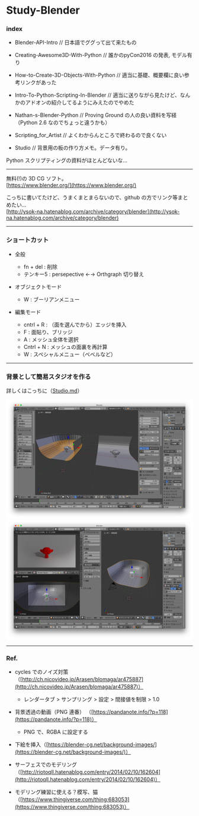 # Study-Blender  



### index  

- Blender-API-Intro // 日本語でググって出て来たもの  

- Creating-Awesome3D-With-Python // 誰かのpyCon2016 の発表, モデル有り  

- How-to-Create-3D-Objects-With-Python // 適当に基礎、概要欄に良い参考リンクがあった  

- Intro-To-Python-Scripting-In-Blender // 適当に送りながら見たけど、なんかのアドオンの紹介してるようにみえたのでやめた  

- Nathan-s-Blender-Python // Proving Ground の人の良い資料を写経（Python 2.6 なのでちょっと違うかも）  

- Scripting_for_Artist // よくわからんところで終わるので良くない  

- Studio // 背景用の板の作り方メモ。データ有り。  



Python スクリプティングの資料がほとんどないな...


---  

無料(!)の 3D CG ソフト。  
[https://www.blender.org/](https://www.blender.org/)  


こっちに書いてたけど、うまくまとまらないので、github の方でリンク等まとめたい...  
[http://ysok-na.hatenablog.com/archive/category/blender](http://ysok-na.hatenablog.com/archive/category/blender)  


---  

### ショートカット  

- 全般  
  - fn + del : 削除  
  - テンキー5 : persepective ←→ Orthgraph 切り替え

- オブジェクトモード  
  - W : ブーリアンメニュー  

- 編集モード
  - cntrl + R : （面を選んでから）エッジを挿入  
  - F : 面貼り、ブリッジ  
  - A : メッシュ全体を選択  
  - Cntrl + N : メッシュの面裏を再計算   
  - W : スペシャルメニュー（ベベルなど）  


---  

### 背景として簡易スタジオを作る  

詳しくはこっちに（[Studio.md](https://github.com/naysok/Study-Blender/blob/master/Studio/Studio.md)）  

![photo](Studio/photo/Studio-02.png)  
![photo](Studio/photo/Studio-01.png)  

---  

### Ref.  

- cycles でのノイズ対策（[http://ch.nicovideo.jp/Arasen/blomaga/ar475887](http://ch.nicovideo.jp/Arasen/blomaga/ar475887)）  
  - レンダータブ > サンプリング > 設定 > 間接値を制限 > 1.0  

- 背景透過の動画（PNG 連番）
（[https://pandanote.info/?p=118](https://pandanote.info/?p=118)）  
  - PNG で、RGBA に設定する  

- 下絵を挿入（[https://blender-cg.net/background-images/](https://blender-cg.net/background-images/)）  

- サーフェスでのモデリング（[http://riotoqll.hatenablog.com/entry/2014/02/10/162604](http://riotoqll.hatenablog.com/entry/2014/02/10/162604)）  

- モデリング練習に使える？模写、猫（[https://www.thingiverse.com/thing:683053](https://www.thingiverse.com/thing:683053)）  